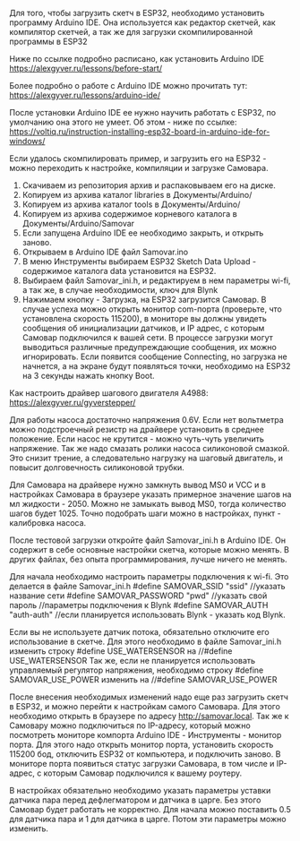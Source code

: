 Для того, чтобы загрузить скетч в ESP32, необходимо установить программу Arduino IDE. Она используется как редактор скетчей, как компилятор скетчей, а так же для загрузки скомпилированной программы в ESP32

Ниже по ссылке подробно расписано, как установить Arduino IDE
https://alexgyver.ru/lessons/before-start/

Более подробно о работе с Arduino IDE можно прочитать тут:
https://alexgyver.ru/lessons/arduino-ide/

После установки Arduino IDE ее нужно научить работать с ESP32, по умолчанию она этого не умеет. Об этом - ниже по ссылке:
https://voltiq.ru/instruction-installing-esp32-board-in-arduino-ide-for-windows/

Если удалось скомпилировать пример, и загрузить его на ESP32 - можно переходить к настройке, компиляции и загрузке Самовара.

1. Скачиваем из репозитория архив и распаковываем его на диске.
2. Копируем из архива каталог libraries в Документы/Arduino/
3. Копируем из архива каталог tools в Документы/Arduino/
4. Копируем из архива содержимое корневого каталога в Документы/Arduino/Samovar
5. Если запущена Arduino IDE ее необходимо закрыть, и открыть заново.
6. Открываем в Arduino IDE файл Samovar.ino
7. В меню Инструменты выбираем ESP32 Sketch Data Upload - содержимое каталога data установится на ESP32.
8. Выбираем файл Samovar_ini.h, и редактируем в нем параметры wi-fi, а так же, в случае необходимости, ключ для Blynk
9. Нажимаем кнопку - Загрузка, на ESP32 загрузится Самовар. В случае успеха можно открыть монитор com-порта (проверьте, что установлена скорость 115200), в мониторе вы должны увидеть сообщения об инициализации датчиков, и IP адрес, с которым Самовар подключился к вашей сети.
В процессе загрузки могут выводиться различные предупреждающие сообщения, их можно игнорировать. Если появится сообщение Connecting, но загрузка не начнется, а на экране будут появляться точки, необходимо на ESP32 на 3 секунды нажать кнопку Boot.

Как настроить драйвер шагового двигателя A4988:
https://alexgyver.ru/gyverstepper/

Для работы насоса достаточно напряжения 0.6V. Если нет вольтметра можно подстроечный резистр на драйвере установить в среднее положение. Если насос не крутится - можно чуть-чуть увеличить напряжение. Так же надо смазать ролики насоса силиконовой смазкой. Это снизит трение, а следовательно нагрузку на шаговый двигатель, и повысит долговечность силиконовой трубки.

Для Самовара на драйвере нужно замкнуть вывод MS0 и VCC и в настройках Самовара в браузере указать примерное значение шагов на мл жидкости - 2050. Можно не замыкать вывод MS0, тогда количество шагов будет 1025. Точно подобрать шаги можно в настройках, пункт - калибровка насоса.

После тестовой загрузки откройте файл Samovar_ini.h в Arduino IDE. Он содержит в себе основные настройки скетча, которые можно менять. В других файлах, без опыта программирования, лучше ничего не менять.

Для начала необходимо настроить параметры подключения к wi-fi. Это делается в файле Samovar_ini.h
#define SAMOVAR_SSID "ssid" //указать название сети
#define SAMOVAR_PASSWORD "pwd" //указать свой пароль
//параметры подключения к Blynk
#define SAMOVAR_AUTH "auth-auth" //если планируется использовать Blynk - указать код Blynk.

Если вы не используете датчик потока, обязательно отключите его использование в скетче. Для этого необходимо в файле Samovar_ini.h изменить строку
#define USE_WATERSENSOR
на
//#define USE_WATERSENSOR
Так же, если не планируется использовать управляемый регулятор напряжения, необходимо строку
#define SAMOVAR_USE_POWER
изменить на
//#define SAMOVAR_USE_POWER

После внесения необходимых изменений надо еще раз загрузить скетч в ESP32, и можно перейти к настройкам самого Самовара.
Для этого необходимо открыть в браузере по адресу http://samovar.local.
Так же к Самовару можно подключиться по IP-адресу, который можно посмотреть мониторе компорта Arduino IDE - Инструменты - монитор порта. Для этого надо открыть монитор порта, установить скорость 115200 бод, отключить ESP32 от компьютера, и подключить заново. В мониторе порта появиться статус загрузки Самовара, в том числе и IP-адрес, с которым Самовар подключился к вашему роутеру.

В настройках обязательно необходимо указать параметры уставки датчика пара перед дефлегматором и датчика в царге. Без этого Самовар будет работать не корректно. Для начала можно поставить 0.5 для датчика пара и 1 для датчика в царге. Потом эти параметры можно изменить.
